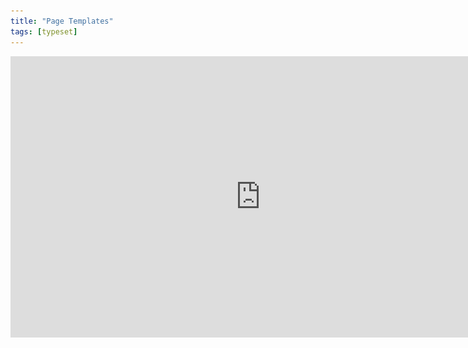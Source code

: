 ```yaml
---
title: "Page Templates"
tags: [typeset]
---
```

 
<html><body><section data-type="chapter" class="hsecchapter" data-hederis-type="hsecchapter" id="typeset-master-pages" data-pi-attrs="id: typeset-master-pages; data-tags: typeset;" role="doc-chapter" data-tags="typeset" data-author-name=" " data-book-title=" " title="Page Templates"><iframe width="800" height="450" src="https://www.youtube.com/embed/OVFvTesq8-E" frameborder="0" allow="accelerometer;" autoplay="" encrypted-media="" gyroscope="" picture-in-picture="" allowfullscreen=""/><p data-embedded-html="true">INTENTIONALLY BLANK</p><p class="hblkp" data-hederis-type="hblkp" id="p6IQ3NpVb">Page templates control the general layout of all the different sections in your book. This is different from a book&#8217;s design template: a design template includes design instructions for all the paragraphs and elements in your book, as well as the running content, margin widths, and so on. Page templates, however,  determine only the page margins, where the running headers and footers go and what kind of content should appear in them, and how to format that text. Page templates are just one part of a book&#8217;s design template.</p><p class="hblkp" data-hederis-type="hblkp" id="psCRQUWbC">You can configure 5 different page templates: chapters, 2 types of frontmatter, backmatter, and parts. While these page templates are applied to certain types of sections by default, you can change the page template that is used in any section, in the Sections &amp; Text toolset.</p><aside class="hwprbox box" data-hederis-type="hwprbox" id="pJTKCd5hg" data-type="sidebar"><p class="hblktype" data-hederis-type="hblktype" id="pAHxHmdGn">Note</p><p class="hblkp" data-hederis-type="hblkp" id="paAeP7yv7">We include two types of frontmatter page templates because books will often have certain frontmatter&#8212;like title pages and copyright pages&#8212;that needs a different page layout (e.g., reduced top margin height, or removing all the content from the running headers and footers). </p></aside><p class="hblkp" data-hederis-type="hblkp" id="pq2fv4yeR">Each type of page template has 4 pages that can be configured:</p><ol class="hwprnumlist" data-hederis-type="hwprnumlist" id="pyRbSWaX9"><li class="hblkoli" data-hederis-type="hblkoli" id="liSOn9vwyR"><p class="hblkoli" data-hederis-type="hblklip" id="pRLYIclHw"><strong data-hederis-type="hspanstrong" id="pCnFojmwy">The first page of the section: </strong>You can change the top and bottom margins for the first page of the section, or change the running header and footer content. For example, you might choose to insert just the page number at the bottom of the first page, and then to include full running headers and footers on your recto and verso pages.</p></li><li class="hblkoli" data-hederis-type="hblkoli" id="livYo2seqF"><p class="hblkoli" data-hederis-type="hblklip" id="pLoNJJfPC"><strong class="hspanstrong" data-hederis-type="hspanstrong" id="pPkYY5Kgs">Recto and verso pages: </strong>These are the main content pages of your section, and this is also where you set the inside and outside margins that will be applied to all the pages in your section (including first and blank pages).</p></li><li class="hblkoli" data-hederis-type="hblkoli" id="li0mgeV5DQ"><p class="hblkoli" data-hederis-type="hblklip" id="pjL9vFjRF"><strong class="hspanstrong" data-hederis-type="hspanstrong" id="pGbUwWzzK">Blank pages: </strong>Sometimes a section will include pages that don&#8217;t include any book content&#8212;for example, if this section ends on a recto page, but the next section is required to also start on a recto page, then an extra blank verso page will be added to the end of the first section. In these cases, you can choose to suppress the running header and footer content, or have different running headers and footers appear.</p></li></ol><p class="hblkp" data-hederis-type="hblkp" id="pPV98lfnR">Running headers and footers can consist of text content, or use our built-in variables. To add text to your running headers or footers:</p><ol class="hwprnumlist" data-hederis-type="hwprnumlist" id="pzM1PNIps"><li class="hblkoli" data-hederis-type="hblkoli" id="liGCNUR5zj"><p class="hblkoli" data-hederis-type="hblklip" id="pQiBJMtlz">Click the margin area that you want to add content to.</p></li><li class="hblkoli" data-hederis-type="hblkoli" id="liJDGKPln8"><p class="hblkoli" data-hederis-type="hblklip" id="pb6se1TwC">Click inside the text box, and type an opening quotation mark (&#8220;).</p></li><li class="hblkoli" data-hederis-type="hblkoli" id="liArnphQ0E"><p class="hblkoli" data-hederis-type="hblklip" id="pWFf2LYhI">Now type the text that you want to appear, and then type a closing quotation mark (&#8221;).</p></li><li class="hblkoli" data-hederis-type="hblkoli" id="liw7VtEinW"><p class="hblkoli" data-hederis-type="hblklip" id="p0mXb7DW8">Finally, press the Enter or Return key. Your text will appear as a gray bubble. To remove your typed text, simply press the X immediately to the right of the gray bubble.</p></li></ol><p class="hblkp" data-hederis-type="hblkp" id="pTjYs0G0Q">Variables let you insert dynamic content that is pulled right from your book text, like the most recent chapter title, the book title, or the author name. You can also insert a variable to dynamically add the up-to-date page number. To include a variable, simply click on it and it will appear in the text box as a green bubble.</p><figure class="hwprfig" data-hederis-type="hwprfig" id="p6qXIA5xr"><img data-hederis-type="hblkimg" class="hblkimg" id="pkAeTg0CJ" src="/images/runheadfoot.png" data-img-src="/images/runheadfoot.png"/><p class="hblkcaption" data-hederis-type="hblkcaption" id="phbEhARQ5">This example shows a running footer that uses our built-in Page Number variable, and a running header with text content.</p></figure><p class="hblkp" data-hederis-type="hblkp" id="pwxxxegja">You can also combine text and variables, by following the same steps above for each type of content you want to include.</p></section></body></html>
